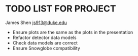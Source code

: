 # TODO LIST FOR PROJECT

James Shen <js913@duke.edu>

- Ensure plots are the same as the plots in the presentation
- Refactor detector data models
- Check data models are correct
- Ensure Snowglobe compatibility
